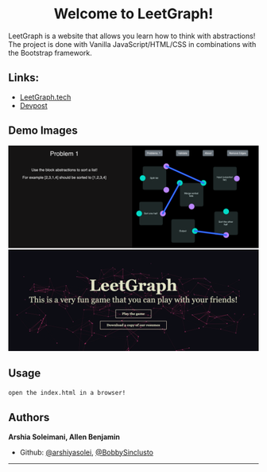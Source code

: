 <h1 align="center">Welcome to LeetGraph!</h1>


LeetGraph is a website that allows you learn how to think with abstractions! The project is done with Vanilla JavaScript/HTML/CSS in combinations with the Bootstrap framework. 

## Links:
- [LeetGraph.tech](http://www.leetgraph.tech)
- [Devpost](https://devpost.com/software/leetgraph)

## Demo Images
![Alt text](screenshot1.png "Homepage")
![Alt text](screenshot2.png "Problems")


## Usage

```sh
open the index.html in a browser!
```

## Authors

**Arshia Soleimani, Allen Benjamin**

* Github: [@arshiyasolei](https://github.com/arshiyasolei), [@BobbySinclusto](https://github.com/BobbySinclusto)



***